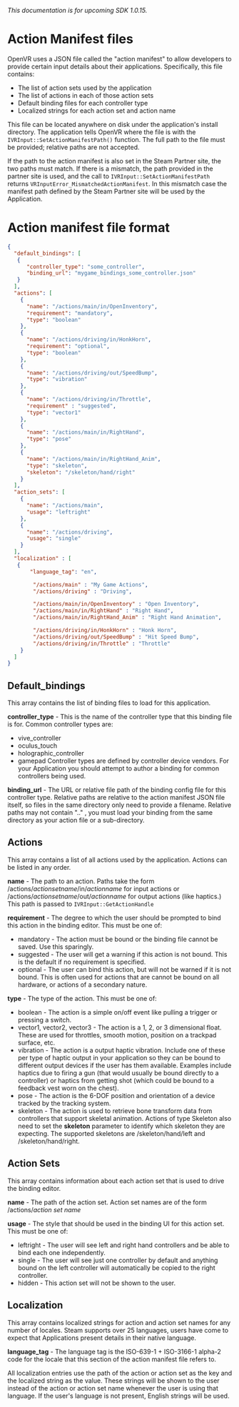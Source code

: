 _This documentation is for upcoming SDK 1.0.15._

# Action Manifest files

OpenVR uses a JSON file called the "action manifest" to allow developers to provide certain input details about their applications. Specifically, this file contains:

* The list of action sets used by the application
* The list of actions in each of those action sets
* Default binding files for each controller type
* Localized strings for each action set and action name

This file can be located anywhere on disk under the application's install directory. The application tells OpenVR where the file is with the `IVRInput::SetActionManifestPath()` function. The full path to the file must be provided; relative paths are not accepted. 

If the path to the action manifest is also set in the Steam Partner site, the two paths must match. If there is a mismatch, the path provided in the partner site is used, and the call to `IVRInput::SetActionManifestPath` returns `VRInputError_MismatchedActionManifest`. In this mismatch case the manifest path defined by the Steam Partner site will be used by the Application.

# Action manifest file format
```JSON
{
  "default_bindings": [
   {
      "controller_type": "some_controller",
      "binding_url": "mygame_bindings_some_controller.json"
   }
  ], 
  "actions": [
    {
      "name": "/actions/main/in/OpenInventory",
      "requirement": "mandatory",
      "type": "boolean"
    },
    {
      "name": "/actions/driving/in/HonkHorn",
      "requirement": "optional",
      "type": "boolean"
    },
    {
      "name": "/actions/driving/out/SpeedBump",
      "type": "vibration"
    },
    {
      "name": "/actions/driving/in/Throttle",
      "requirement" : "suggested",
      "type": "vector1"
    },
    {
      "name": "/actions/main/in/RightHand",
      "type": "pose"
    },
    {
      "name": "/actions/main/in/RightHand_Anim",
      "type": "skeleton",
      "skeleton": "/skeleton/hand/right"
    }
  ],
  "action_sets": [
    {
      "name": "/actions/main",
      "usage": "leftright"
    },
    {
      "name": "/actions/driving",
      "usage": "single"
    }
  ],
  "localization" : [
   {
       "language_tag": "en",

        "/actions/main" : "My Game Actions",
        "/actions/driving" : "Driving",

        "/actions/main/in/OpenInventory" : "Open Inventory",
        "/actions/main/in/RightHand" : "Right Hand",
        "/actions/main/in/RightHand_Anim" : "Right Hand Animation",

        "/actions/driving/in/HonkHorn" : "Honk Horn",
        "/actions/driving/out/SpeedBump" : "Hit Speed Bump",
        "/actions/driving/in/Throttle" : "Throttle"
    }
  ]
}
```

## Default_bindings
This array contains the list of binding files to load for this application. 

**controller_type** - This is the name of the controller type that this binding file is for. Common controller types are:
* vive_controller
* oculus_touch
* holographic_controller
* gamepad
Controller types are defined by controller device vendors. For your Application you should attempt to author a binding for common controllers being used.

**binding_url** - The URL or relative file path of the binding config file for this controller type. Relative paths are relative to the action manifest JSON file itself, so files in the same directory only need to provide a filename. Relative paths may not contain ".." , you must load your binding from the same directory as your action file or a sub-directory.

## Actions
This array contains a list of all actions used by the application. Actions can be listed in any order.

**name** - The path to an action. Paths take the form /actions/_actionsetname_/in/_actionname_ for input actions or /actions/_actionsetname_/out/_actionname_ for output actions (like haptics.) This path is passed to `IVRInput::GetActionHandle`

**requirement** - The degree to which the user should be prompted to bind this action in the binding editor. This must be one of:
* mandatory - The action must be bound or the binding file cannot be saved. Use this sparingly.
* suggested - The user will get a warning if this action is not bound. This is the default if no requirement is specified.
* optional - The user can bind this action, but will not be warned if it is not bound. This is often used for actions that are cannot be bound on all hardware, or actions of a secondary nature.

**type** - The type of the action. This must be one of:
* boolean - The action is a simple on/off event like pulling a trigger or pressing a switch.
* vector1, vector2, vector3 - The action is a 1, 2, or 3 dimensional float. These are used for throttles, smooth motion, position on a trackpad surface, etc.
* vibration - The action is a output haptic vibration. Include one of these per type of haptic output in your application so they can be bound to different output devices if the user has them available. Examples include haptics due to firing a gun (that would usually be bound directly to a controller) or haptics from getting shot (which could be bound to a feedback vest worn on the chest).
* pose - The action is the 6-DOF position and orientation of a device tracked by the tracking system. 
* skeleton - The action is used to retrieve bone transform data from controllers that support skeletal animation. Actions of type Skeleton also need to set the **skeleton** parameter to identify which skeleton they are expecting. The supported skeletons are /skeleton/hand/left and /skeleton/hand/right.

## Action Sets
This array contains information about each action set that is used to drive the binding editor.

**name** - The path of the action set. Action set names are of the form /actions/_action set name_

**usage** - The style that should be used in the binding UI for this action set. This must be one of:
* leftright - The user will see left and right hand controllers and be able to bind each one independently.
* single - The user will see just one controller by default and anything bound on the left controller will automatically be copied to the right controller.
* hidden - This action set will not be shown to the user.


## Localization
This array contains localized strings for action and action set names for any number of locales. Steam supports over 25 languages, users have come to expect that Applications present details in their native language. 

**language_tag** - The language tag is the ISO-639-1 + ISO-3166-1 alpha-2 code for the locale that this section of the action manifest file refers to.

All localization entries use the path of the action or action set as the key and the localized string as the value. These strings will be shown to the user instead of the action or action set name whenever the user is using that language. If the user's language is not present, English strings will be used. 

